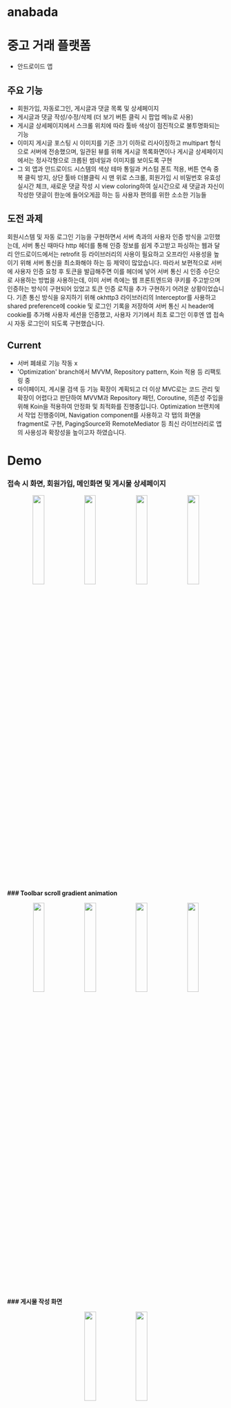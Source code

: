 # anabada
# 중고 거래 플랫폼

-   안드로이드 앱

## 주요 기능
- 회원가입, 자동로그인, 게시글과 댓글 목록 및 상세페이지
- 게시글과 댓글 작성/수정/삭제 (더 보기 버튼 클릭 시 팝업 메뉴로 사용)
- 게시글 상세페이지에서 스크롤 위치에 따라 툴바 색상이 점진적으로 불투명화되는 기능
- 이미지 게시글 포스팅 시 이미지를 기준 크기 이하로 리사이징하고 multipart 형식으로 서버에 전송했으며, 일관된 뷰를 위해 게시글 목록화면이나 게시글 상세페이지에서는 정사각형으로 크롭된 썸네일과 이미지를 보이도록 구현
- 그 외 앱과 안드로이드 시스템의 색상 테마 통일과 커스텀 폰트 적용, 버튼 연속 중복 클릭 방지, 상단 툴바 더블클릭 시 맨 위로 스크롤, 회원가입 시 비밀번호 유효성 실시간 체크, 새로운 댓글 작성 시 view coloring하여 실시간으로 새 댓글과 자신이 작성한 댓글이 한눈에 들어오게끔 하는 등 사용자 편의를 위한 소소한 기능들

## 도전 과제
회원시스템 및 자동 로그인 기능을 구현하면서 서버 측과의 사용자 인증 방식을 고민했는데, 서버 통신 때마다 http 헤더를 통해 인증 정보를 쉽게 주고받고 파싱하는 웹과 달리 안드로이드에서는 retrofit 등 라이브러리의 사용이 필요하고 오프라인 사용성을 높이기 위해 서버 통신을 최소화해야 하는 등 제약이 많았습니다. 따라서 보편적으로 서버에 사용자 인증 요청 후 토큰을 발급해주면 이를 헤더에 넣어 서버 통신 시 인증 수단으로 사용하는 방법을 사용하는데, 이미 서버 측에는 웹 프론트엔드와 쿠키를 주고받으며 인증하는 방식이 구현되어 있었고 토큰 인증 로직을 추가 구현하기 어려운 상황이었습니다.
기존 통신 방식을 유지하기 위해 okhttp3 라이브러리의 Interceptor를 사용하고 shared preference에 cookie 및 로그인 기록을 저장하여 서버 통신 시 header에 cookie를 추가해 사용자 세션을 인증했고, 사용자 기기에서 최초 로그인 이후엔 앱 접속 시 자동 로그인이 되도록 구현했습니다. 

## Current

- 서버 폐쇄로 기능 작동 x
- 'Optimization' branch에서 MVVM, Repository pattern, Koin 적용 등 리팩토링 중
- 마이페이지, 게시물 검색 등 기능 확장이 계획되고 더 이상 MVC로는 코드 관리 및 확장이 어렵다고 판단하여 MVVM과 Repository 패턴, Coroutine, 의존성 주입을 위해 Koin을 적용하여 안정화 및 최적화를 진행중입니다. Optimization 브랜치에서 작업 진행중이며, Navigation component를 사용하고 각 탭의 화면을 fragment로 구현, PagingSource와 RemoteMediator 등 최신 라이브러리로 앱의 사용성과 확장성을 높이고자 하였습니다.

# Demo 
### 접속 시 화면, 회원가입, 메인화면 및 게시물 상세페이지
<p align="center">
  <img src="https://user-images.githubusercontent.com/50130497/176151870-b1584704-91f3-437b-bc59-fb7496ff19eb.jpeg" width="23%">
  <img src="https://user-images.githubusercontent.com/50130497/176138529-f2788a62-3d19-45d3-ac5a-37a720bd090a.jpeg" width="23%">
  <img src="https://user-images.githubusercontent.com/50130497/176137486-29549464-c45d-4d14-9321-9abd58682f45.jpeg" width="23%">
  <img src="https://user-images.githubusercontent.com/50130497/176137459-0419633c-9cf4-49c2-bf3b-bb8947dfa516.jpeg" width="23%">
<p/><b>
### Toolbar scroll gradient animation
<p align="center">
  <img src="https://user-images.githubusercontent.com/50130497/176137341-56a8ae80-47c5-40a3-a0f2-6b2ed456a715.jpeg" width="23%">
  <img src="https://user-images.githubusercontent.com/50130497/176137376-10e22ca2-6971-4e9a-9189-620a0ed62267.jpeg" width="23%">
  <img src="https://user-images.githubusercontent.com/50130497/176137395-508c1a8e-23fb-432f-9652-5cf8dd323d2e.jpeg" width="23%">
  <img src="https://user-images.githubusercontent.com/50130497/176137430-fdb8bda1-89ee-4afe-af0e-15de804d9ef6.jpeg" width="23%">
<p/><b>
### 게시물 작성 화면
<p align="center">
  <img src="https://user-images.githubusercontent.com/50130497/176138547-c1065d2f-9f5f-4a68-b8c5-46341d9f2421.jpeg" width="23%">
  <img src="https://user-images.githubusercontent.com/50130497/176138557-25aa2a4f-5029-4d80-8f83-7dc69ce10232.jpeg" width="23%">
<p/>

